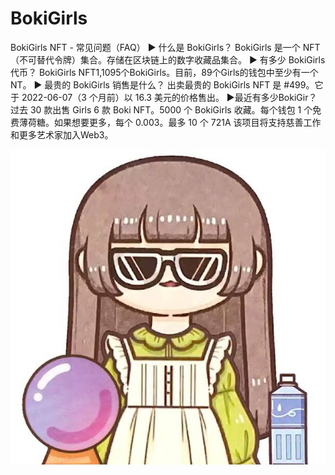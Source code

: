 # BokiGirls

BokiGirls NFT - 常见问题（FAQ）
▶ 什么是 BokiGirls？
BokiGirls 是一个 NFT（不可替代令牌）集合。存储在区块链上的数字收藏品集合。
▶ 有多少 BokiGirls 代币？
BokiGirls NFT1,1095个BokiGirls。目前，89个Girls的钱包中至少有一个NT。
▶ 最贵的 BokiGirls 销售是什么？
出卖最贵的 BokiGirls NFT 是 #499。它于 2022-06-07（3 个月前）以 16.3 美元的价格售出。
▶最近有多少BokiGir？
过去 30 款出售 Girls 6 款 Boki NFT。5000 个 BokiGirls 收藏。每个钱包 1 个免费薄荷糖。如果想要更多，每个 0.003。最多 10 个 721A 该项目将支持慈善工作和更多艺术家加入Web3。

![nft](unnamed.jpg)
